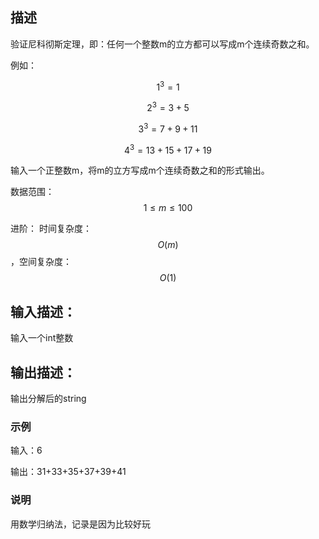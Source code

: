 ## 描述
验证尼科彻斯定理，即：任何一个整数m的立方都可以写成m个连续奇数之和。

例如：

$$1^3=1$$

$$2^3=3+5$$

$$3^3=7+9+11$$

$$4^3=13+15+17+19$$

输入一个正整数m，将m的立方写成m个连续奇数之和的形式输出。

数据范围：
$$1\leq m \leq 100$$

进阶：
时间复杂度：
$$O(m)$$，空间复杂度：
$$O(1)$$
 
## 输入描述：
输入一个int整数

## 输出描述：
输出分解后的string

### 示例
输入：6

输出：31+33+35+37+39+41

### 说明
用数学归纳法，记录是因为比较好玩
